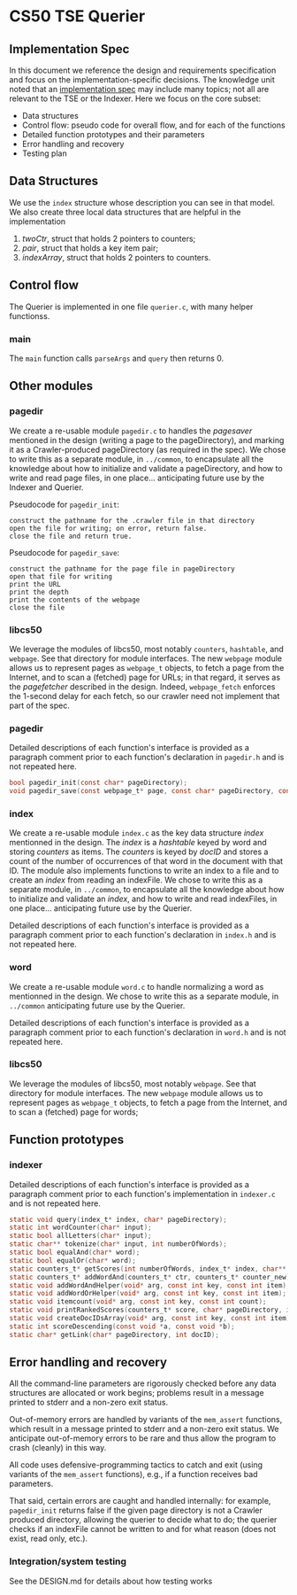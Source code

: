 # CS50 TSE Querier
## Implementation Spec

In this document we reference the design and requirements specification and focus on the implementation-specific decisions. 
The knowledge unit noted that an [implementation spec](https://github.com/cs50fall2023/home/blob/main/knowledge/units/design.md#implementation-spec) may include many topics; not all are relevant to the TSE or the Indexer.
Here we focus on the core subset:

-  Data structures
-  Control flow: pseudo code for overall flow, and for each of the functions
-  Detailed function prototypes and their parameters
-  Error handling and recovery
-  Testing plan

## Data Structures

We use the `index` structure whose description you can see in that model.  We also create three local data structures that are helpful in the implementation
 1. *twoCtr*, struct that holds 2 pointers to counters;
 2. *pair*, struct that holds a key item pair;
 3. *indexArray*, struct that holds 2 pointers to counters.

## Control flow

The Querier is implemented in one file `querier.c`, with many helper functionss.

### main

The `main` function calls `parseArgs` and `query` then returns 0.

## Other modules



### pagedir

We create a re-usable module `pagedir.c` to handles the *pagesaver*  mentioned in the design (writing a page to the pageDirectory), and marking it as a Crawler-produced pageDirectory (as required in the spec).
We chose to write this as a separate module, in `../common`, to encapsulate all the knowledge about how to initialize and validate a pageDirectory, and how to write and read page files, in one place... anticipating future use by the Indexer and Querier.

Pseudocode for `pagedir_init`:

	construct the pathname for the .crawler file in that directory
	open the file for writing; on error, return false.
	close the file and return true.


Pseudocode for `pagedir_save`:

	construct the pathname for the page file in pageDirectory
	open that file for writing
	print the URL
	print the depth
	print the contents of the webpage
	close the file


### libcs50

We leverage the modules of libcs50, most notably `counters`, `hashtable`, and `webpage`.
See that directory for module interfaces.
The new `webpage` module allows us to represent pages as `webpage_t` objects, to fetch a page from the Internet, and to scan a (fetched) page for URLs; in that regard, it serves as the *pagefetcher* described in the design.
Indeed, `webpage_fetch` enforces the 1-second delay for each fetch, so our crawler need not implement that part of the spec.


### pagedir

Detailed descriptions of each function's interface is provided as a paragraph comment prior to each function's declaration in `pagedir.h` and is not repeated here.

```c
bool pagedir_init(const char* pageDirectory);
void pagedir_save(const webpage_t* page, const char* pageDirectory, const int docID);
```


### index

We create a re-usable module `index.c` as the key data structure _index_ mentionned in the design. 
The _index_ is a _hashtable_ keyed by word and storing _counters_ as items. The _counters_ is keyed by _docID_ and stores a count of the number of occurrences of that word in the document with that ID.
The module also implements functions to write an index to a file and to create an _index_ from reading an indexFile.
We chose to write this as a separate module, in `../common`, to encapsulate all the knowledge about how to initialize and validate an _index_, and how to write and read indexFiles, in one place... anticipating future use by the Querier.

Detailed descriptions of each function's interface is provided as a paragraph comment prior to each function's declaration in `index.h` and is not repeated here.


### word

We create a re-usable module `word.c` to handle normalizing a word as mentionned in the design. 
We chose to write this as a separate module, in `../common` anticipating future use by the Querier.

Detailed descriptions of each function's interface is provided as a paragraph comment prior to each function's declaration in `word.h` and is not repeated here.

### libcs50

We leverage the modules of libcs50, most notably `webpage`.
See that directory for module interfaces.
The new `webpage` module allows us to represent pages as `webpage_t` objects, to fetch a page from the Internet, and to scan a (fetched) page for words;

## Function prototypes

### indexer

Detailed descriptions of each function's interface is provided as a paragraph comment prior to each function's implementation in `indexer.c` and is not repeated here.

```c
static void query(index_t* index, char* pageDirectory);
static int wordCounter(char* input);
static bool allLetters(char* input);
static char** tokenize(char* input, int numberOfWords);
static bool equalAnd(char* word);
static bool equalOr(char* word);
static counters_t* getScores(int numberOfWords, index_t* index, char** words, int wordsIndex);
static counters_t* addWordAnd(counters_t* ctr, counters_t* counter_new);
static void addWordAndHelper(void* arg, const int key, const int item);
static void addWordOrHelper(void* arg, const int key, const int item);
static void itemcount(void* arg, const int key, const int count);
static void printRankedScores(counters_t* score, char* pageDirectory, int matches);
static void createDocIDsArray(void* arg, const int key, const int item);
static int scoreDescending(const void *a, const void *b);
static char* getLink(char* pageDirectory, int docID);
```



## Error handling and recovery

All the command-line parameters are rigorously checked before any data structures are allocated or work begins; problems result in a message printed to stderr and a non-zero exit status.

Out-of-memory errors are handled by variants of the `mem_assert` functions, which result in a message printed to stderr and a non-zero exit status.
We anticipate out-of-memory errors to be rare and thus allow the program to crash (cleanly) in this way.

All code uses defensive-programming tactics to catch and exit (using variants of the `mem_assert` functions), e.g., if a function receives bad parameters.

That said, certain errors are caught and handled internally: for example, `pagedir_init` returns false if the given page directory is not a Crawler produced directory, allowing the querier to decide what to do; the querier checks if an indexFile cannot be written to and for what reason (does not exist, read only, etc.).


### Integration/system testing

See the DESIGN.md for details about how testing works

